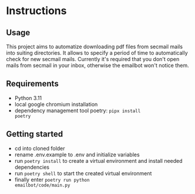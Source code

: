 # Instructions
## Usage
This project aims to automatize downloading pdf files from secmail mails into suiting directories. It allows to specify a period of time to automatically check for new secmail mails. Currently it's required that you don't open mails from secmail in your inbox, otherwise the emailbot won't notice them. 

## Requirements
- Python 3.11
- local google chromium installation
- dependency management tool poetry: <code>pipx install poetry</code>

## Getting started
- cd into cloned folder
- rename .env.example to .env and initialize variables
- run <code>poetry install</code> to create a virtual environment and install needed dependencies
- run <code>poetry shell</code> to start the created virtual environment
- finally enter <code>poetry run python emailbot/code/main.py</code>

